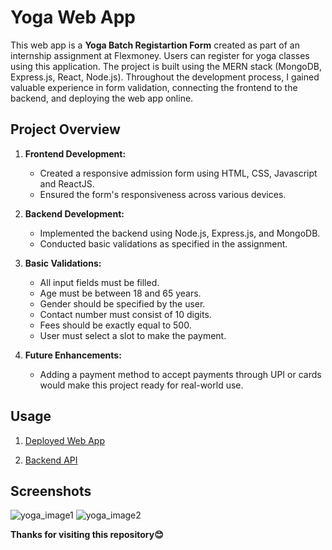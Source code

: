 # Yoga Web App

This web app is a **Yoga Batch Registartion Form** created as part of an internship assignment at Flexmoney. Users can register for yoga classes using this application. The project is built using the MERN stack (MongoDB, Express.js, React, Node.js). Throughout the development process, I gained valuable experience in form validation, connecting the frontend to the backend, and deploying the web app online.

## Project Overview

1. **Frontend Development:**
   - Created a responsive admission form using HTML, CSS, Javascript and ReactJS.
   - Ensured the form's responsiveness across various devices.

2. **Backend Development:**
   - Implemented the backend using Node.js, Express.js, and MongoDB.
   - Conducted basic validations as specified in the assignment.

3. **Basic Validations:**
   - All input fields must be filled.
   - Age must be between 18 and 65 years.
   - Gender should be specified by the user.
   - Contact number must consist of 10 digits.
   - Fees should be exactly equal to 500.
   - User must select a slot to make the payment.

4. **Future Enhancements:**
   - Adding a payment method to accept payments through UPI or cards would make this project ready for real-world use.

## Usage

1. [Deployed Web App](https://yogaformvinit.onrender.com)

2. [Backend API](https://yogaformbackend.onrender.com)

## Screenshots
![yoga_image1](https://github.com/Vinit1236/Assignment-FlexMoney/assets/79745487/f69def7c-05a7-4f98-9577-3adbed9959ce)
![yoga_image2](https://github.com/Vinit1236/Assignment-FlexMoney/assets/79745487/739712df-4b53-4f18-8dac-0d95f8b1d040)


**Thanks for visiting this repository😊**
